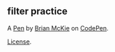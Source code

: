 filter practice
---------------


A [Pen](https://codepen.io/Chinchano/pen/EXKoqg) by [Brian McKie](http://codepen.io/Chinchano) on [CodePen](http://codepen.io/).

[License](https://codepen.io/Chinchano/pen/EXKoqg/license).